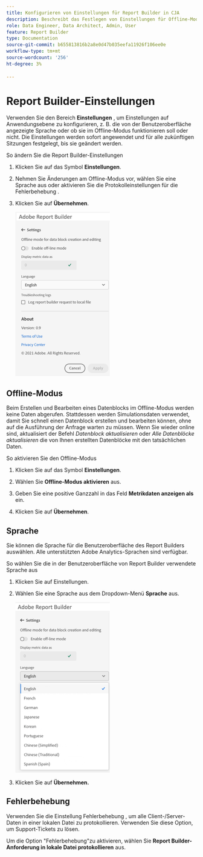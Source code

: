 ```yaml
---
title: Konfigurieren von Einstellungen für Report Builder in CJA
description: Beschreibt das Festlegen von Einstellungen für Offline-Modus, Sprache, Ausführungsdatum und Fehlerbehebung.
role: Data Engineer, Data Architect, Admin, User
feature: Report Builder
type: Documentation
source-git-commit: b655813816b2a8e0d47b035eefa11926f106ee0e
workflow-type: tm+mt
source-wordcount: '256'
ht-degree: 3%

---
```



# Report Builder-Einstellungen

Verwenden Sie den Bereich **Einstellungen** , um Einstellungen auf Anwendungsebene zu konfigurieren, z. B. die von der Benutzeroberfläche angezeigte Sprache oder ob sie im Offline-Modus funktionieren soll oder nicht. Die Einstellungen werden sofort angewendet und für alle zukünftigen Sitzungen festgelegt, bis sie geändert werden.

So ändern Sie die Report Builder-Einstellungen

1. Klicken Sie auf das Symbol **Einstellungen**.

1. Nehmen Sie Änderungen am Offline-Modus vor, wählen Sie eine Sprache aus oder aktivieren Sie die Protokolleinstellungen für die Fehlerbehebung .

1. Klicken Sie auf **Übernehmen**.

   ![](./assets/image38.png)

## Offline-Modus

Beim Erstellen und Bearbeiten eines Datenblocks im Offline-Modus werden keine Daten abgerufen. Stattdessen werden Simulationsdaten verwendet, damit Sie schnell einen Datenblock erstellen und bearbeiten können, ohne auf die Ausführung der Anfrage warten zu müssen. Wenn Sie wieder online sind, aktualisiert der Befehl *Datenblock aktualisieren* oder *Alle Datenblöcke aktualisieren* die von Ihnen erstellten Datenblöcke mit den tatsächlichen Daten.

So aktivieren Sie den Offline-Modus

1. Klicken Sie auf das Symbol **Einstellungen**.

1. Wählen Sie **Offline-Modus aktivieren** aus.

1. Geben Sie eine positive Ganzzahl in das Feld **Metrikdaten anzeigen als** ein.

1. Klicken Sie auf **Übernehmen**.

## Sprache

Sie können die Sprache für die Benutzeroberfläche des Report Builders auswählen. Alle unterstützten Adobe Analytics-Sprachen sind verfügbar.

So wählen Sie die in der Benutzeroberfläche von Report Builder verwendete Sprache aus

1. Klicken Sie auf Einstellungen.

1. Wählen Sie eine Sprache aus dem Dropdown-Menü **Sprache** aus.

   ![](./assets/image39.png)

1. Klicken Sie auf **Übernehmen.**

## Fehlerbehebung

Verwenden Sie die Einstellung Fehlerbehebung , um alle Client-/Server-Daten in einer lokalen Datei zu protokollieren. Verwenden Sie diese Option, um Support-Tickets zu lösen.

Um die Option &quot;Fehlerbehebung&quot;zu aktivieren, wählen Sie **Report Builder-Anforderung in lokale Datei protokollieren** aus.

